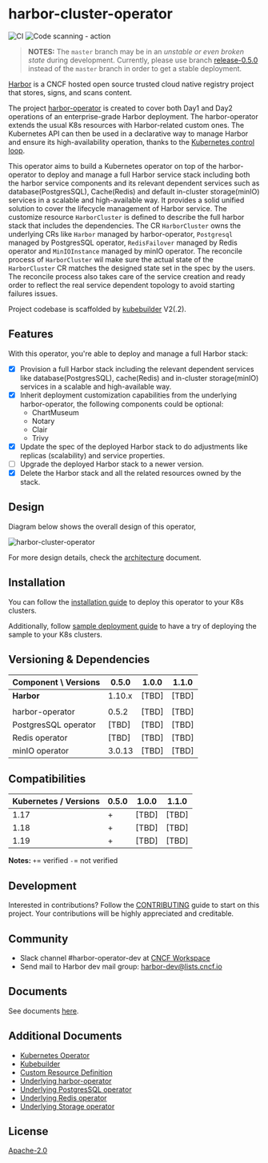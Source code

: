 # harbor-cluster-operator

![CI](https://github.com/goharbor/harbor-cluster-operator/workflows/CI/badge.svg)
![Code scanning - action](https://github.com/goharbor/harbor-cluster-operator/workflows/Code%20scanning%20-%20action/badge.svg)

>**NOTES:** The `master` branch may be in an *unstable or even broken state* during development. Currently, please use branch [release-0.5.0](https://github.com/goharbor/harbor-cluster-operator/tree/release-0.5.0) instead of the `master` branch in order to get a stable deployment.

[Harbor](https://github.com/goharbor/harbor) is a CNCF hosted open source trusted cloud native registry project that stores, signs, and scans content.

The project [harbor-operator](https://github.com/goharbor/harbor-operator) is created to cover both Day1 and Day2 operations of an enterprise-grade Harbor deployment.
The harbor-operator extends the usual K8s resources with Harbor-related custom ones. The Kubernetes API can then be used in a declarative way to manage Harbor and 
ensure its high-availability operation, thanks to the [Kubernetes control loop](https://kubernetes.io/docs/concepts/#kubernetes-control-plane).

This operator aims to build a Kubernetes operator on top of the harbor-operator to deploy and manage a full Harbor service stack including both the harbor service components 
and its relevant dependent services such as database(PostgresSQL), Cache(Redis) and default in-cluster storage(minIO) services in a scalable and high-available way. It provides 
a solid unified solution to cover the lifecycle management of Harbor service. The customize resource `HarborCluster` is defined to describe the full harbor stack that includes 
the dependencies. The CR `HarborCluster` owns the underlying CRs like `Harbor` managed by harbor-operator, `Postgresql` managed by PostgresSQL operator, `RedisFailover` managed by Redis 
operator and `MinIOInstance` managed by minIO operator. The reconcile process of `HarborCluster` wil make sure the actual state of the `HarborCluster` CR matches the designed state set 
in the spec by the users. The reconcile process also takes care of the service creation and ready order to reflect the real service dependent topology to avoid starting failures issues.

Project codebase is scaffolded by [kubebuilder](https://kubebuilder.io/) V2(.2).

## Features

With this operator, you're able to deploy and manage a full Harbor stack:

- [x] Provision a full Harbor stack including the relevant dependent services like database(PostgresSQL), cache(Redis) and 
in-cluster storage(minIO) services in a scalable and high-available way.
- [x] Inherit deployment customization capabilities from the underlying harbor-operator, the following components could be optional:
  - ChartMuseum
  - Notary
  - Clair
  - Trivy
- [x] Update the spec of the deployed Harbor stack to do adjustments like replicas (scalability) and service properties.
- [ ] Upgrade the deployed Harbor stack to a newer version.
- [x] Delete the Harbor stack and all the related resources owned by the stack.

## Design

Diagram below shows the overall design of this operator,

![harbor-cluster-operator](./docs/assets/harbor-cluster-operator.png)

For more design details, check the [architecture](./docs/architecture.md) document.

## Installation

You can follow the [installation guide](docs/installation.md) to deploy this operator to your K8s clusters.

Additionally, follow [sample deployment guide](./docs/sample_deploy_guide.md) to have a try of deploying the sample to your K8s clusters.

## Versioning & Dependencies

| Component \ Versions |  0.5.0 | 1.0.0 | 1.1.0 |
|----------------------|--------|-------|-------|
| **Harbor**           | 1.10.x | [TBD] | [TBD] |
|                      |        |               |
| harbor-operator      | 0.5.2  | [TBD] | [TBD] |
| PostgresSQL operator | [TBD]  | [TBD] | [TBD] |
| Redis operator       | [TBD]  | [TBD] | [TBD] |
| minIO operator       | 3.0.13 | [TBD] | [TBD] |

## Compatibilities

| Kubernetes / Versions |  0.5.0  |  1.0.0  | 1.1.0 |
|-----------------------|---------|---------|------|
|     1.17              |    +    | [TBD] | [TBD] |
|     1.18              |    +    | [TBD] | [TBD] |
|     1.19              |    +    | [TBD] | [TBD] |

**Notes:** `+`= verified `-`= not verified


## Development

Interested in contributions? Follow the [CONTRIBUTING](./docs/CONTRIBUTING.md) guide to start on this project. Your contributions will be highly appreciated and creditable.

## Community

* Slack channel #harbor-operator-dev at [CNCF Workspace](https://slack.cncf.io)
* Send mail to Harbor dev mail group:  harbor-dev@lists.cncf.io

## Documents

See documents [here](./docs).

## Additional Documents

* [Kubernetes Operator](https://kubernetes.io/docs/concepts/extend-kubernetes/operator/)
* [Kubebuilder](https://book.kubebuilder.io/)
* [Custom Resource Definition](https://kubernetes.io/docs/concepts/extend-kubernetes/api-extension/custom-resources/)
* [Underlying harbor-operator](https://github.com/goharbor/harbor-operator)
* [Underlying PostgresSQL operator](https://github.com/zalando/postgres-operator)
* [Underlying Redis operator](https://github.com/spotahome/redis-operator)
* [Underlying Storage operator](https://github.com/minio/minio-operator)


## License

[Apache-2.0](https://github.com/goharbor/harbor-cluster-operator/blob/master/LICENSE)
